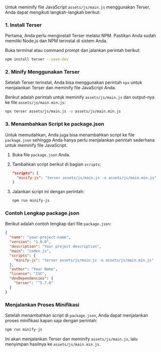 Untuk meminify file JavaScript `assets/js/main.js` menggunakan Terser, Anda dapat mengikuti langkah-langkah berikut:

### 1. Install Terser
Pertama, Anda perlu menginstall Terser melalui NPM. Pastikan Anda sudah memiliki Node.js dan NPM terinstal di sistem Anda.

Buka terminal atau command prompt dan jalankan perintah berikut:
```bash
npm install terser --save-dev
```

### 2. Minify Menggunakan Terser
Setelah Terser terinstal, Anda bisa menggunakan perintah `npx` untuk menjalankan Terser dan meminify file JavaScript Anda.

Berikut adalah perintah untuk meminify `assets/js/main.js` dan output-nya ke file `assets/js/main.min.js`:
```bash
npx terser assets/js/main.js -o assets/js/main.min.js
```

### 3. Menambahkan Script ke package.json
Untuk memudahkan, Anda juga bisa menambahkan script ke file `package.json` sehingga Anda hanya perlu menjalankan perintah sederhana untuk meminify file JavaScript.

1. Buka file `package.json` Anda.
2. Tambahkan script berikut di bagian `scripts`:
   ```json
   "scripts": {
     "minify-js": "terser assets/js/main.js -o assets/js/main.min.js"
   }
   ```

3. Jalankan script ini dengan perintah:
   ```bash
   npm run minify-js
   ```

### Contoh Lengkap package.json
Berikut adalah contoh lengkap dari file `package.json`:
```json
{
  "name": "your-project-name",
  "version": "1.0.0",
  "description": "Your project description",
  "main": "index.js",
  "scripts": {
    "minify-js": "terser assets/js/main.js -o assets/js/main.min.js"
  },
  "author": "Your Name",
  "license": "ISC",
  "devDependencies": {
    "terser": "^5.7.0"
  }
}
```

### Menjalankan Proses Minifikasi
Setelah menambahkan script di `package.json`, Anda dapat menjalankan proses minifikasi kapan saja dengan perintah:
```bash
npm run minify-js
```

Ini akan menjalankan Terser dan meminify `assets/js/main.js`, lalu menyimpan hasilnya ke `assets/js/main.min.js`.
